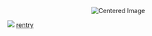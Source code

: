 <p align="center"><img src="https://komarev.com/ghpvc/?username=SkipTheTutoriaI&color=b8bc11&label=Skip Deez Nuts! (laugh.)" alt="Centered Image"> <br></p>
 
[<img src=https://files.catbox.moe/w4vxh1.png>](https://x.com/skiptutorial992/status/1948810806067691880/photo/1)
[rentry](https://rentry.co/wified)
